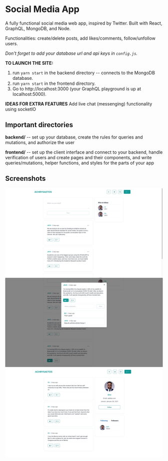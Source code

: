 # Social Media App

A fully functional social media web app, inspired by Twitter. Built with React, GraphQL, MongoDB, and Node.

Functionalities: create/delete posts, add likes/comments, follow/unfollow users.

*Don't forget to add your database url and api keys in `config.js`.*


**TO LAUNCH THE SITE:**
1. run `yarn start` in the backend directory -- connects to the MongoDB database.
2. run `yarn start` in the frontend directory.
3. Go to http://localhost:3000 (your GraphQL playground is up at localhost:5000).


**IDEAS FOR EXTRA FEATURES**
Add live chat (messenging) functionality using socketIO


## Important directories

**backend/** -- set up your database, create the rules for queries and mutations, and authorize the user

**frontend/** -- set up the client interface and connect to your backend, handle verification of users and create pages and their components, and write queries/mutations, helper functions, and styles for the parts of your app


## Screenshots ##

![](/screenshots/1.png?raw=true)
![](/screenshots/2.png?raw=true)
![](/screenshots/3.png?raw=true)